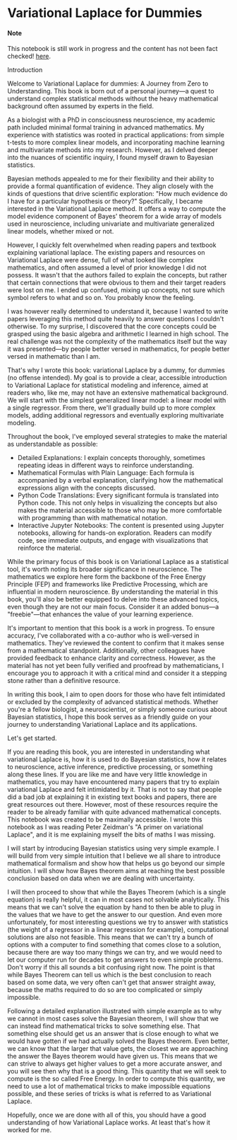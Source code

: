 # Variational Laplace for Dummies

<div class="alert alert-info"><h4>Note</h4><p> 
    This notebook is still work in progress and the content has not been fact checked! <a href="url">here</a>.
</p></div>

Introduction

Welcome to Variational Laplace for dummies: A Journey from Zero to Understanding. This book is born out of a personal journey—a quest to understand complex statistical methods without the heavy mathematical background often assumed by experts in the field.

As a biologist with a PhD in consciousness neuroscience, my academic path included minimal formal training in advanced mathematics. My experience with statistics was rooted in practical applications: from simple t-tests to more complex linear models, and incorporating machine learning and multivariate methods into my research. However, as I delved deeper into the nuances of scientific inquiry, I found myself drawn to Bayesian statistics.

Bayesian methods appealed to me for their flexibility and their ability to provide a formal quantification of evidence. They align closely with the kinds of questions that drive scientific exploration: "How much evidence do I have for a particular hypothesis or theory?" Specifically, I became interested in the Variational Laplace method. It offers a way to compute the model evidence component of Bayes' theorem for a wide array of models used in neuroscience, including univariate and multivariate generalized linear models, whether mixed or not.

However, I quickly felt overwhelmed when reading papers and textbook explaining variational laplace. The existing papers and resources on Variational Laplace were dense, full of what looked like complex mathematics, and often assumed a level of prior knowledge I did not possess. It wasn't that the authors failed to explain the concepts, but rather that certain connections that were obvious to them and their target readers were lost on me. I ended up confused, mixing up concepts, not sure which symbol refers to what and so on. You probably know the feeling. 

I was however really determined to understand it, because I wanted to write papers leveraging this method quite heavily to answer questions I couldn't otherwise. To my surprise, I discovered that the core concepts could be grasped using the basic algebra and arithmetic I learned in high school. The real challenge was not the complexity of the mathematics itself but the way it was presented—by people better versed in mathematics, for people better versed in mathematic than I am.

That's why I wrote this book: variational Laplace by a dummy, for dummies (no offense intended). My goal is to provide a clear, accessible introduction to Variational Laplace for statistical modeling and inference, aimed at readers who, like me, may not have an extensive mathematical background. We will start with the simplest generalized linear model: a linear model with a single regressor. From there, we'll gradually build up to more complex models, adding additional regressors and eventually exploring multivariate modeling.

Throughout the book, I've employed several strategies to make the material as understandable as possible:

- Detailed Explanations: I explain concepts thoroughly, sometimes repeating ideas in different ways to reinforce understanding.
- Mathematical Formulas with Plain Language: Each formula is accompanied by a verbal explanation, clarifying how the mathematical expressions align with the concepts discussed.
- Python Code Translations: Every significant formula is translated into Python code. This not only helps in visualizing the concepts but also makes the material accessible to those who may be more comfortable with programming than with mathematical notation.
- Interactive Jupyter Notebooks: The content is presented using Jupyter notebooks, allowing for hands-on exploration. Readers can modify code, see immediate outputs, and engage with visualizations that reinforce the material.

While the primary focus of this book is on Variational Laplace as a statistical tool, it's worth noting its broader significance in neuroscience. The mathematics we explore here form the backbone of the Free Energy Principle (FEP) and frameworks like Predictive Processing, which are influential in modern neuroscience. By understanding the material in this book, you'll also be better equipped to delve into these advanced topics, even though they are not our main focus. Consider it an added bonus—a "freebie"—that enhances the value of your learning experience.

It's important to mention that this book is a work in progress. To ensure accuracy, I've collaborated with a co-author who is well-versed in mathematics. They've reviewed the content to confirm that it makes sense from a mathematical standpoint. Additionally, other colleagues have provided feedback to enhance clarity and correctness. However, as the material has not yet been fully verified and proofread by mathematicians, I encourage you to approach it with a critical mind and consider it a stepping stone rather than a definitive resource.

In writing this book, I aim to open doors for those who have felt intimidated or excluded by the complexity of advanced statistical methods. Whether you're a fellow biologist, a neuroscientist, or simply someone curious about Bayesian statistics, I hope this book serves as a friendly guide on your journey to understanding Variational Laplace and its applications.

Let's get started.


If you are reading this book, you are interested in understanding what variational Laplace is, how it is used to do Bayesian statistics, how it relates to neuroscience, active inference, predictive processing, or something along these lines. If you are like me and have very little knowledge in mathematics, you may have encountered many papers that try to explain variational Laplace and felt intimidated by it. That is not to say that people did a bad job at explaining it in existing text books and papers, there are great resources out there. However, most of these resources require the reader to be already familiar with quite advanced mathematical concepts. This notebook was created to be maximally accessible. I wrote this notebook as I was reading Peter Zeidman's "A primer on variational Laplace", and it is me explaining myself the bits of maths I was missing.

I will start by introducing Bayesian statistics using very simple example. I will build from very simple intuition that I believe we all share to introduce mathematical formalism and show how that helps us go beyond our simple intuition. I will show how Bayes theorem aims at reaching the best possible conclusion based on data when we are dealing with uncertainty.

I will then proceed to show that while the Bayes Theorem (which is a single equation) is really helpful, it can in most cases not solvable analytically. This means that we can't solve the equation by hand to then be able to plug in the values that we have to get the answer to our question. And even more unfortunately, for most interesting questions we try to answer with statistics (the weight of a regressor in a linear regression for example), computational solutions are also not feasible. This means that we can't try a bunch of options with a computer to find something that comes close to a solution, because there are way too many things we can try, and we would need to let our computer run for decades to get answers to even simple problems. Don't worry if this all sounds a bit confusing right now. The point is that while Bayes Theorem can tell us which is the best conclusion to reach based on some data, we very often can't get that answer straight away, because the maths required to do so are too complicated or simply impossible.

Following a detailed explanation illustrated with simple example as to why we cannot in most cases solve the Bayesian theorem, I will show that we can instead find mathematical tricks to solve something else. That something else should get us an answer that is close enough to what we would have gotten if we had actually solved the Bayes theorem. Even better, we can know that the larger that value gets, the closest we are approaching the answer the Bayes theorem would have given us. This means that we can strive to always get higher values to get a more accurate answer, and you will see then why that is a good thing. This quantity that we will seek to compute is the so called Free Energy. In order to compute this quantity, we need to use a lot of mathematical tricks to make impossible equations possible, and these series of tricks is what is referred to as Variational Laplace.

Hopefully, once we are done with all of this, you should have a good understanding of how Variational Laplace works. At least that's how it worked for me.

```{tableofcontents}
```
